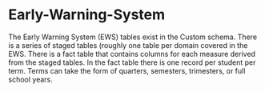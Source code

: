 # Early-Warning-System
The Early Warning System (EWS) tables exist in the Custom schema. There is a series of staged tables (roughly one table per domain covered in the EWS. There is a fact table that contains columns for each measure derived from the staged tables. In the fact table there is one record per student per term. Terms can take the form of quarters, semesters, trimesters, or full school years.
